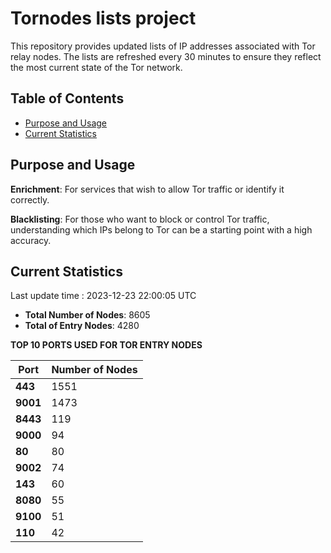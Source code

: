 # Tornodes lists project

This repository provides updated lists of IP addresses associated with Tor relay nodes. The lists are refreshed every 30 minutes to ensure they reflect the most current state of the Tor network.

## Table of Contents

- [Purpose and Usage](#purpose-and-usage)
- [Current Statistics](#current-statistics)


## Purpose and Usage

**Enrichment**: For services that wish to allow Tor traffic or identify it correctly.

**Blacklisting**: For those who want to block or control Tor traffic, understanding which IPs belong to Tor can be a starting point with a high accuracy.

## Current Statistics

Last update time : 2023-12-23 22:00:05 UTC

- **Total Number of Nodes**: 8605
- **Total of Entry Nodes**: 4280

**TOP 10 PORTS USED FOR TOR ENTRY NODES**

| **Port** | **Number of Nodes** |
|------|-----------------|
| **443**   | 1551  |
| **9001**   | 1473  |
| **8443**   | 119  |
| **9000**   | 94  |
| **80**   | 80  |
| **9002**   | 74  |
| **143**   | 60  |
| **8080**   | 55  |
| **9100**   | 51  |
| **110**   | 42  |

